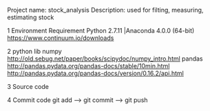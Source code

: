 Project name: stock_analysis
Description: used for filting, measuring, estimating stock

1 Environment Requirement
  Python 2.7.11 |Anaconda 4.0.0 (64-bit)
  https://www.continuum.io/downloads

2 python lib
  numpy http://old.sebug.net/paper/books/scipydoc/numpy_intro.html
  pandas http://pandas.pydata.org/pandas-docs/stable/10min.html
         http://pandas.pydata.org/pandas-docs/version/0.16.2/api.html

3 Source code

4 Commit code
  git add --> git commit --> git push
